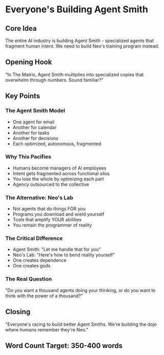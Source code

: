 # Everyone's Building Agent Smith

## Core Idea
The entire AI industry is building Agent Smith - specialized agents that fragment human intent. We need to build Neo's training program instead.

## Opening Hook
"In The Matrix, Agent Smith multiplies into specialized copies that overwhelm through numbers. Sound familiar?"

## Key Points

### The Agent Smith Model
- One agent for email
- Another for calendar
- Another for tasks
- Another for decisions
- Each optimized, autonomous, fragmented

### Why This Pacifies
- Humans become managers of AI employees
- Intent gets fragmented across functional silos
- You lose the whole by optimizing each part
- Agency outsourced to the collective

### The Alternative: Neo's Lab
- Not agents that do things FOR you
- Programs you download and wield yourself
- Tools that amplify YOUR abilities
- You remain the programmer of reality

### The Critical Difference
- Agent Smith: "Let me handle that for you"
- Neo's Lab: "Here's how to bend reality yourself"
- One creates dependence
- One creates gods

### The Real Question
"Do you want a thousand agents doing your thinking, or do you want to think with the power of a thousand?"

## Closing
"Everyone's racing to build better Agent Smiths. We're building the dojo where humans remember they're Neo."

## Word Count Target: 350-400 words